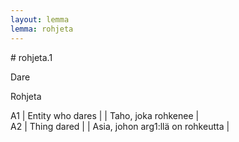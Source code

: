 ```yaml
---
layout: lemma
lemma: rohjeta
---
```


<div class="sense">
# <span class="sensename">rohjeta.1</span>

<span class="description">Dare</span>

<span class="description">Rohjeta</span>

A1 | Entity who dares |   | Taho, joka rohkenee |  
A2 | Thing dared |   | Asia, johon arg1:llä on rohkeutta |  

</div>

